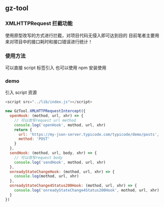 ## gz-tool

### XMLHTTPRequest 拦截功能

使用原型改写的方式进行拦截，对项目代码无侵入即可达到目的
目前笔者主要用来对项目中的接口耗时和接口错误进行统计！

### 使用方法

可以直接 script 标签引入 也可以使用 npm 安装使用

### demo

引入 script 资源

```javascript
<script src="../lib/index.js"></script>
```

```javascript
new GzTool.XMLHTTPRequestIntercept({
  openHook: (mothod, url, xhr) => {
    // 可以改写request url method
    console.log('openHook', mothod, url, xhr)
    return {
      url: 'https://my-json-server.typicode.com/typicode/demo/posts',
      method: 'POST'
    }
  },
  sendHook: (mothod, url, body, xhr) => {
    // 可以改写request body
    console.log('sendHook', mothod, url, xhr)
  },
  onreadyStateChangeHook: (mothod, url, xhr) => {
    console.log(mothod, url, xhr)
  },
  onreadyStateChange4Status200Hook: (mothod, url, xhr) => {
    console.log('onreadyStateChange4Status200Hook', mothod, url, xhr)
  }
})
```
